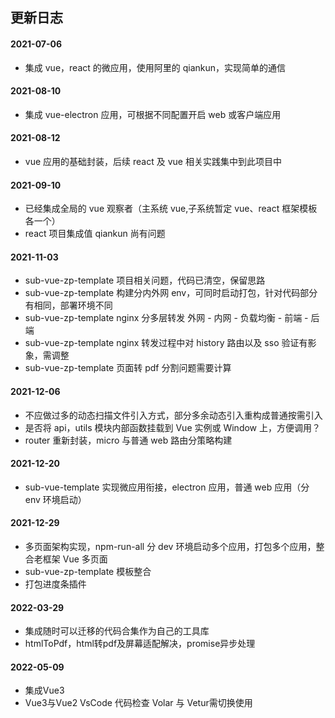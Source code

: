 ## 更新日志

#### 2021-07-06

- 集成 vue，react 的微应用，使用阿里的 qiankun，实现简单的通信

#### 2021-08-10

- 集成 vue-electron 应用，可根据不同配置开启 web 或客户端应用

#### 2021-08-12

- vue 应用的基础封装，后续 react 及 vue 相关实践集中到此项目中

#### 2021-09-10

- 已经集成全局的 vue 观察者（主系统 vue,子系统暂定 vue、react 框架模板各一个）
- react 项目集成值 qiankun 尚有问题

#### 2021-11-03

- sub-vue-zp-template 项目相关问题，代码已清空，保留思路
- sub-vue-zp-template 构建分内外网 env，可同时启动打包，针对代码部分有相同，部署环境不同
- sub-vue-zp-template nginx 分多层转发 外网 - 内网 - 负载均衡 - 前端 - 后端
- sub-vue-zp-template nginx 转发过程中对 history 路由以及 sso 验证有影象，需调整
- sub-vue-zp-template 页面转 pdf 分割问题需要计算

#### 2021-12-06

- 不应做过多的动态扫描文件引入方式，部分多余动态引入重构成普通按需引入
- 是否将 api，utils 模块内部函数挂载到 Vue 实例或 Window 上，方便调用？
- router 重新封装，micro 与普通 web 路由分策略构建

#### 2021-12-20

- sub-vue-template 实现微应用衔接，electron 应用，普通 web 应用（分 env 环境启动）

#### 2021-12-29

- 多页面架构实现，npm-run-all 分 dev 环境启动多个应用，打包多个应用，整合老框架 Vue 多页面
- sub-vue-zp-template 模板整合
- 打包进度条插件

#### 2022-03-29

- 集成随时可以迁移的代码合集作为自己的工具库
- htmlToPdf，html转pdf及屏幕适配解决，promise异步处理

#### 2022-05-09

- 集成Vue3
- Vue3与Vue2 VsCode 代码检查 Volar 与 Vetur需切换使用 
